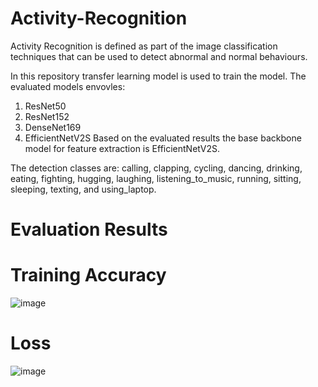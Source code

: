 # Activity-Recognition
Activity Recognition is defined as part of the image classification techniques that can be used to detect abnormal and normal behaviours.

In this repository transfer learning model is used to train the model. The evaluated models envovles:
1. ResNet50
2. ResNet152
3. DenseNet169
4. EfficientNetV2S
Based on the evaluated results the base backbone model for feature extraction is EfficientNetV2S.

The detection classes are: calling, clapping, cycling, dancing, drinking, eating,
                           fighting, hugging, laughing, listening_to_music, running,
                           sitting, sleeping, texting, and using_laptop.

# Evaluation Results
# Training Accuracy
![image](https://github.com/user-attachments/assets/b87df8b5-9dc7-4806-b7e1-bba1dc08358a)
# Loss 
![image](https://github.com/user-attachments/assets/80f13f7d-9dc8-465d-9c45-cc5838fb493a)
